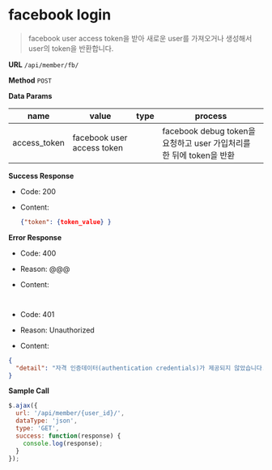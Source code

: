 # facebook login

> facebook user access token을 받아 새로운 user를 가져오거나 생성해서 user의 token을 반환합니다.

**URL**
`/api/member/fb/`

**Method**
`POST`

**Data Params**

| name         | value                      | type | process                                  |
| ------------ | -------------------------- | ---- | ---------------------------------------- |
| access_token | facebook user access token |      | facebook debug token을 요청하고 user 가입처리를 한 뒤에 token을 반환 |



**Success Response**

- Code: 200

- Content:

  ```json
  {"token": {token_value} }
  ```



**Error Response**

* Code: 400

* Reason: @@@
* Content:

` `

* Code: 401

* Reason: Unauthorized
* Content:

```json
{
  "detail": "자격 인증데이터(authentication credentials)가 제공되지 않았습니다."
}
```



**Sample Call**

```javascript
$.ajax({
  url: '/api/member/{user_id}/',
  dataType: 'json',
  type: 'GET',
  success: function(response) {
    console.log(response);
  }
});
```